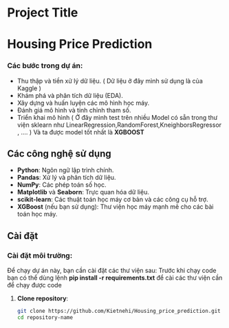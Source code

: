 # Project Title 
# Housing Price Prediction



### Các bước trong dự án:
- Thu thập và tiền xử lý dữ liệu. ( Dữ liệu ở đây mình sử dụng là của Kaggle )
- Khám phá và phân tích dữ liệu (EDA).
- Xây dựng và huấn luyện các mô hình học máy.
- Đánh giá mô hình và tinh chỉnh tham số.
- Triển khai mô hình  ( Ở đây mình test trên nhiều Model có sẵn trong thư viện sklearn như LinearRegression,RandomForest,KneighborsRegressor , .... )
  Và ta được model tốt nhất là **XGBOOST**
## Các công nghệ sử dụng

- **Python**: Ngôn ngữ lập trình chính.
- **Pandas**: Xử lý và phân tích dữ liệu.
- **NumPy**: Các phép toán số học.
- **Matplotlib** và **Seaborn**: Trực quan hóa dữ liệu.
- **scikit-learn**: Các thuật toán học máy cơ bản và các công cụ hỗ trợ.
- **XGBoost** (nếu bạn sử dụng): Thư viện học máy mạnh mẽ cho các bài toán học máy.


## Cài đặt

### Cài đặt môi trường:
Để chạy dự án này, bạn cần cài đặt các thư viện sau:
Trước khi chạy code bạn có thể dùng lệnh **pip install -r requirements.txt** để cài các thư viện cần để chạy được code 
1. **Clone repository**:
   ```bash
   git clone https://github.com/Kietnehi/Housing_price_prediction.git
   cd repository-name
